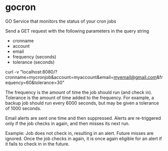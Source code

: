 # gocron
GO Service that monitors the status of your cron jobs




Send a GET request with the following parameters in the query string
- cronname
- account
- email
- frequency (seconds)
- tolerance (seconds)

curl -v "localhost:8080/?cronname=mycronjob&account=myaccount&email=myemail@gmail.com&frequency=60&tolerance=30"


The frequency is the amount of time the job should run (and check in). Tolerance is the amount of time added to the frequency. For example, a backup job should run every 6000 seconds, but may be given a tolerance of 1000 seconds.

Email alerts are sent one time and then suppressed. Alerts are re-triggered only if the job checks in again, and then misses its next run.

Example: Job does not check in, resulting in an alert. Future misses are ignored. Once the job checks in again, it is once again eligible for an alert if it fails to check in in the future.  
